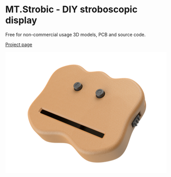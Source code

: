 # MT.Strobic - DIY stroboscopic display

Free for non-commercial usage 3D models, PCB and source code.

[Project page](https://mangust01.github.io/MT.Strobic/)

![MT.Strobic frontal side](/img/1.png)
